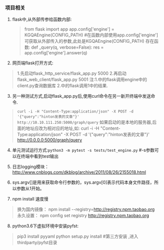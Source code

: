 ﻿### 项目相关

 1. flask中,从外部传参给函数内部:
 

    >from flask import app
    app.config['engine'] = KGQAEngine(CONFIG_PATH) 
    \#在函数内部使用app.config['engine']可获取从外部传入的参数,此处是KGQAEngine(CONFIG_PATH) 
    存在函数:
    def _query(q, verbose=False): 
	    res = app.config['engine'].answer(q)
    

 2.  网页端flask打开方式:
 >1.先启动flask_http_service/flask_app.py 5000
   2.再启动flask_web_client/flask_app.py 5001
注:1.中的flask调用engine中的client.py查询数据库 2.中的flask调用1中的结果.

 3. 另一种测试方式,启动flask_app.py后,使用curl命令在另一新开终端中发送命令.
 >`curl -i -H "Content-Type:application/json" -X POST -d '{"query":"hinton发表的文章"}' http://10.10.111.250:5000/graph/query`
 如果启动的是本地的服务器,后面的地址应改为相对应的地址,如:
curl -i -H "Content-Type:application/json" -X POST -d '{"query":"hinton发表的文章"}' http://0.0.0.0:5000/graph/query

 4. 单元测试运行方式:`python3 -m pytest -s tests/test_engine.py` #-s参数可以在终端中看到test输出

 5. 日志logging模块：http://www.cnblogs.com/dkblog/archive/2011/08/26/2155018.html
 6.  sys.argv[]是用来获取命令行参数的，sys.argv[0]表示代码本身文件路径，所以参数从1开始。
 7.  npm install 速度慢 
>换为国内镜像：
npm install --registry=http://registry.npm.taobao.org
永久设置：
npm config set registry http://registry.npm.taobao.org 

 8. python3.6下虚拟环境中安装pyfst:
 >pip3 install pyyaml
 >python setup.py install #第三方安装 ,进入thirdparty/pyfst目录